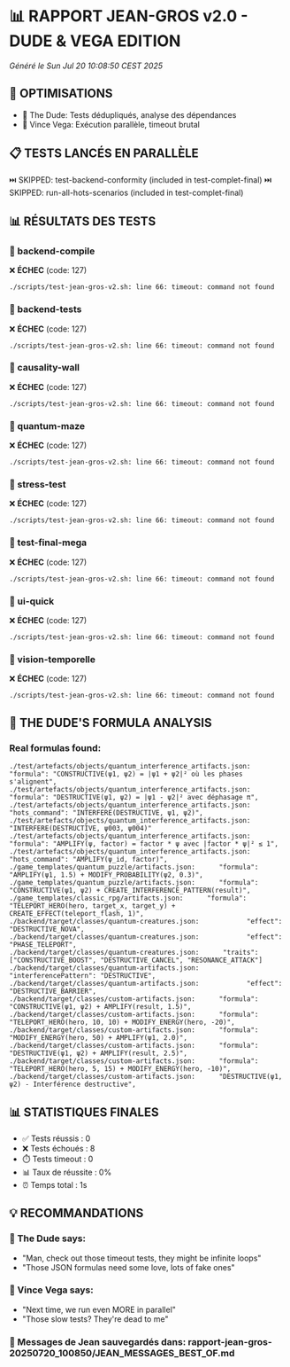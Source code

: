 # 📊 RAPPORT JEAN-GROS v2.0 - DUDE & VEGA EDITION
*Généré le Sun Jul 20 10:08:50 CEST 2025*

## 🎯 OPTIMISATIONS
- 🎳 The Dude: Tests dédupliqués, analyse des dépendances
- 🔫 Vince Vega: Exécution parallèle, timeout brutal

## 📋 TESTS LANCÉS EN PARALLÈLE

⏭️  SKIPPED: test-backend-conformity (included in test-complet-final)
⏭️  SKIPPED: run-all-hots-scenarios (included in test-complet-final)

## 📊 RÉSULTATS DES TESTS

### 🔧 backend-compile
❌ **ÉCHEC** (code: 127)
```
./scripts/test-jean-gros-v2.sh: line 66: timeout: command not found
```

### 🔧 backend-tests
❌ **ÉCHEC** (code: 127)
```
./scripts/test-jean-gros-v2.sh: line 66: timeout: command not found
```

### 🔧 causality-wall
❌ **ÉCHEC** (code: 127)
```
./scripts/test-jean-gros-v2.sh: line 66: timeout: command not found
```

### 🔧 quantum-maze
❌ **ÉCHEC** (code: 127)
```
./scripts/test-jean-gros-v2.sh: line 66: timeout: command not found
```

### 🔧 stress-test
❌ **ÉCHEC** (code: 127)
```
./scripts/test-jean-gros-v2.sh: line 66: timeout: command not found
```

### 🔧 test-final-mega
❌ **ÉCHEC** (code: 127)
```
./scripts/test-jean-gros-v2.sh: line 66: timeout: command not found
```

### 🔧 ui-quick
❌ **ÉCHEC** (code: 127)
```
./scripts/test-jean-gros-v2.sh: line 66: timeout: command not found
```

### 🔧 vision-temporelle
❌ **ÉCHEC** (code: 127)
```
./scripts/test-jean-gros-v2.sh: line 66: timeout: command not found
```

## 🎳 THE DUDE'S FORMULA ANALYSIS

### Real formulas found:
```
./test/artefacts/objects/quantum_interference_artifacts.json:            "formula": "CONSTRUCTIVE(ψ1, ψ2) = |ψ1 + ψ2|² où les phases s'alignent",
./test/artefacts/objects/quantum_interference_artifacts.json:            "formula": "DESTRUCTIVE(ψ1, ψ2) = |ψ1 - ψ2|² avec déphasage π",
./test/artefacts/objects/quantum_interference_artifacts.json:            "hots_command": "INTERFERE(DESTRUCTIVE, ψ1, ψ2)",
./test/artefacts/objects/quantum_interference_artifacts.json:              "INTERFERE(DESTRUCTIVE, ψ003, ψ004)"
./test/artefacts/objects/quantum_interference_artifacts.json:            "formula": "AMPLIFY(ψ, factor) = factor * ψ avec |factor * ψ|² ≤ 1",
./test/artefacts/objects/quantum_interference_artifacts.json:            "hots_command": "AMPLIFY(ψ_id, factor)",
./game_templates/quantum_puzzle/artifacts.json:      "formula": "AMPLIFY(ψ1, 1.5) + MODIFY_PROBABILITY(ψ2, 0.3)",
./game_templates/quantum_puzzle/artifacts.json:      "formula": "CONSTRUCTIVE(ψ1, ψ2) + CREATE_INTERFERENCE_PATTERN(result)",
./game_templates/classic_rpg/artifacts.json:      "formula": "TELEPORT_HERO(hero, target_x, target_y) + CREATE_EFFECT(teleport_flash, 1)",
./backend/target/classes/quantum-creatures.json:            "effect": "DESTRUCTIVE_NOVA",
./backend/target/classes/quantum-creatures.json:            "effect": "PHASE_TELEPORT",
./backend/target/classes/quantum-creatures.json:      "traits": ["CONSTRUCTIVE_BOOST", "DESTRUCTIVE_CANCEL", "RESONANCE_ATTACK"]
./backend/target/classes/quantum-artifacts.json:          "interferencePattern": "DESTRUCTIVE",
./backend/target/classes/quantum-artifacts.json:            "effect": "DESTRUCTIVE_BARRIER",
./backend/target/classes/custom-artifacts.json:      "formula": "CONSTRUCTIVE(ψ1, ψ2) + AMPLIFY(result, 1.5)",
./backend/target/classes/custom-artifacts.json:      "formula": "TELEPORT_HERO(hero, 10, 10) + MODIFY_ENERGY(hero, -20)",
./backend/target/classes/custom-artifacts.json:      "formula": "MODIFY_ENERGY(hero, 50) + AMPLIFY(ψ1, 2.0)",
./backend/target/classes/custom-artifacts.json:      "formula": "DESTRUCTIVE(ψ1, ψ2) + AMPLIFY(result, 2.5)",
./backend/target/classes/custom-artifacts.json:      "formula": "TELEPORT_HERO(hero, 5, 15) + MODIFY_ENERGY(hero, -10)",
./backend/target/classes/custom-artifacts.json:      "DESTRUCTIVE(ψ1, ψ2) - Interférence destructive", 
```

## 📊 STATISTIQUES FINALES

- ✅ Tests réussis : 0
- ❌ Tests échoués : 8
- ⏱️ Tests timeout : 0
- 📊 Taux de réussite : 0%
- ⏰ Temps total : 1s

## 💡 RECOMMANDATIONS

### 🎳 The Dude says:
- "Man, check out those timeout tests, they might be infinite loops"
- "Those JSON formulas need some love, lots of fake ones"

### 🔫 Vince Vega says:
- "Next time, we run even MORE in parallel"
- "Those slow tests? They're dead to me"

### 💾 Messages de Jean sauvegardés dans: rapport-jean-gros-20250720_100850/JEAN_MESSAGES_BEST_OF.md
